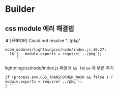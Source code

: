 # Builder

## css module 에러 해결법
✘ [ERROR] Could not resolve "../pkg"

    node_modules/lightningcss/node/index.js:16:27:
      16 │   module.exports = require(`../pkg`);
         ╵     

lightningcss/node/index.js 파일에 `&& false` 이 부분 추가
```
if (process.env.CSS_TRANSFORMER_WASM && false ) {
module.exports = require(`../pkg`);
} ```